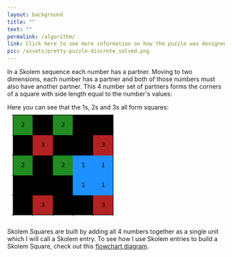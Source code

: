 ```yaml
---
layout: background
title: ""
text: ""
permalink: /algorithm/
link: Click here to see more information on how the puzzle was designed.
pic: /assets/pretty-puzzle-discrete_solved.png
---
```

In a Skolem sequence each number has a partner. Moving to two dimensions, each number has a partner and both of those numbers must also have another partner. This 4 number set of partners forms the corners of a square with side length equal to the number's values: 

Here you can see that the 1s, 2s and 3s all form squares:
<img src="/assets/pretty-puzzle-discrete_solved.png" class="med_img">

Skolem Squares are built by adding all 4 numbers together as a single unit which I will call a Skolem entry.
To see how I use Skolem entries to build a Skolem Square, check out this [flowchart diagram](/flowchart/).
